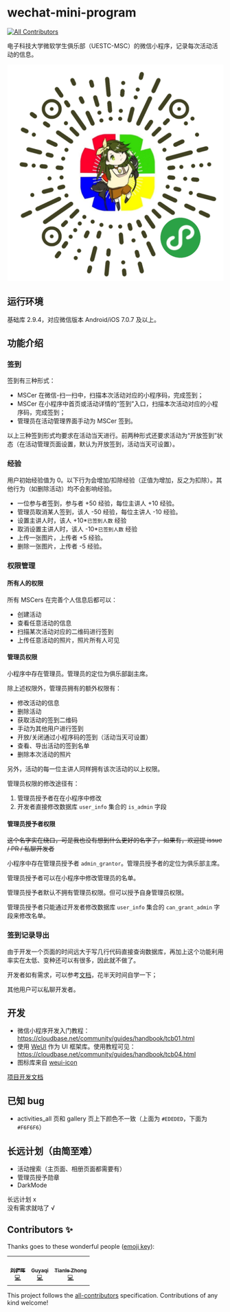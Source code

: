 # wechat-mini-program
<!-- ALL-CONTRIBUTORS-BADGE:START - Do not remove or modify this section -->
[![All Contributors](https://img.shields.io/badge/all_contributors-3-orange.svg?style=flat-square)](#contributors-)
<!-- ALL-CONTRIBUTORS-BADGE:END -->

电子科技大学微软学生俱乐部（UESTC-MSC）的微信小程序，记录每次活动活动的信息。

![小程序码](img/wxacode.jpg)

## 运行环境

基础库 2.9.4，对应微信版本 Android/iOS 7.0.7 及以上。

## 功能介绍

### 签到

签到有三种形式：

* MSCer 在微信-扫一扫中，扫描本次活动对应的小程序码，完成签到；
* MSCer 在小程序中首页或活动详情的“签到”入口，扫描本次活动对应的小程序码，完成签到；
* 管理员在活动管理界面手动为 MSCer 签到。

以上三种签到形式均要求在活动当天进行。前两种形式还要求活动为“开放签到”状态（在活动管理页面设置，默认为开放签到，活动当天可设置）。

### 经验

用户初始经验值为 0。以下行为会增加/扣除经验（正值为增加，反之为扣除）。其他行为（如删除活动）均不会影响经验。

* 一位参与者签到，参与者 +50 经验，每位主讲人 +10 经验。
* 管理员取消某人签到，该人 -50 经验，每位主讲人 -10 经验。
* 设置主讲人时，该人 +10*`已签到人数` 经验
* 取消设置主讲人时，该人 -10*`已签到人数` 经验
* 上传一张图片，上传者 +5 经验。
* 删除一张图片，上传者 -5 经验。

### 权限管理

#### 所有人的权限

所有 MSCers 在完善个人信息后都可以：

* 创建活动
* 查看任意活动的信息
* 扫描某次活动对应的二维码进行签到
* 上传任意活动的照片，照片所有人可见

#### 管理员权限

小程序中存在管理员。管理员的定位为俱乐部副主席。

除上述权限外，管理员拥有的额外权限有：

* 修改活动的信息
* 删除活动
* 获取活动的签到二维码
* 手动为其他用户进行签到
* 开放/关闭通过小程序码的签到（活动当天可设置）
* 查看、导出活动的签到名单
* 删除本次活动的照片

另外，活动的每一位主讲人同样拥有该次活动的以上权限。

管理员权限的修改途径有：

1. 管理员授予者在在小程序中修改
2. 开发者直接修改数据库 `user_info` 集合的 `is_admin` 字段

#### 管理员授予者权限

~~这个名字实在绕口，可是我也没有想到什么更好的名字了，如果有，欢迎提 issue / PR / 私聊开发者~~

小程序中存在管理员授予者 `admin_grantor`。管理员授予者的定位为俱乐部主席。

管理员授予者可以在小程序中修改管理员的名单。

管理员授予者默认不拥有管理员权限。但可以授予自身管理员权限。

管理员授予者只能通过开发者修改数据库 `user_info` 集合的 `can_grant_admin` 字段来修改名单。

### 签到记录导出

由于开发一个页面的时间远大于写几行代码直接查询数据库，再加上这个功能利用率实在太低、变种还可以有很多，因此就不做了。

开发者如有需求，可以参考[文档](https://developers.weixin.qq.com/miniprogram/dev/wxcloud/reference-sdk-api/Cloud.database.html)，花半天时间自学一下；

其他用户可以私聊开发者。

## 开发

* 微信小程序开发入门教程：https://cloudbase.net/community/guides/handbook/tcb01.html
* 使用 [WeUI](https://github.com/Tencent/weui-wxss) 作为 UI 框架库。使用教程可见：https://cloudbase.net/community/guides/handbook/tcb04.html
* 图标库来自 [weui-icon](https://github.com/weui/weui-icon)

[项目开发文档](develop.md)

## 已知 bug

* activities_all 页和 gallery 页上下颜色不一致（上面为 `#EDEDED`，下面为 `#F6F6F6`）

## 长远计划（由简至难）

* 活动搜索（主页面、相册页面都需要有）
* 管理员授予勋章
* DarkMode

长远计划 x  
没有需求就咕了 √

## Contributors ✨

Thanks goes to these wonderful people ([emoji key](https://allcontributors.org/docs/en/emoji-key)):

<!-- ALL-CONTRIBUTORS-LIST:START - Do not remove or modify this section -->
<!-- prettier-ignore-start -->
<!-- markdownlint-disable -->
<table>
  <tr>
    <td align="center"><a href="https://github.com/lyh543"><img src="https://avatars2.githubusercontent.com/u/15522311?v=4" width="100px;" alt=""/><br /><sub><b>刘俨晖</b></sub></a><br /><a href="https://github.com/uestc-msc/wechat-mini-program/commits?author=lyh543" title="Code">💻</a></td>
    <td align="center"><a href="https://github.com/guyaqi"><img src="https://avatars2.githubusercontent.com/u/26341682?v=4" width="100px;" alt=""/><br /><sub><b>Guyaqi</b></sub></a><br /><a href="https://github.com/uestc-msc/wechat-mini-program/commits?author=guyaqi" title="Code">💻</a></td>
    <td align="center"><a href="https://github.com/luosuu"><img src="https://avatars2.githubusercontent.com/u/43507393?v=4" width="100px;" alt=""/><br /><sub><b>Tianle Zhong</b></sub></a><br /><a href="https://github.com/uestc-msc/wechat-mini-program/commits?author=Luosuu" title="Code">💻</a></td>
  </tr>
</table>

<!-- markdownlint-enable -->
<!-- prettier-ignore-end -->
<!-- ALL-CONTRIBUTORS-LIST:END -->

This project follows the [all-contributors](https://github.com/all-contributors/all-contributors) specification. Contributions of any kind welcome!
